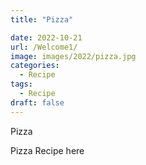 ```yaml
---
title: "Pizza"

date: 2022-10-21
url: /Welcome1/
image: images/2022/pizza.jpg
categories:
  - Recipe
tags:
  - Recipe
draft: false
---
```

<!--more-->

Pizza

Pizza Recipe here
